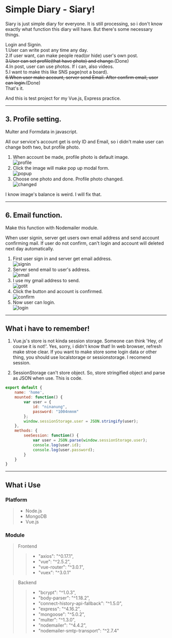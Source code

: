 # Simple Diary - Siary!
Siary is just simple diary for everyone. It is still processing, so i don't know exactly what function this diary will have. But there's some necessary things.  

Login and Signin.  
1.User can write post any time any day.  
2.If user want, can make people read(or hide) user's own post.  
~~3.User can set profile(that have photo) and change.~~(Done)  
4.In post, user can use photos. If i can, also videos.  
5.I want to make this like SNS page(not a board).  
~~6.When user make account, server send Email. After confirm email, user can login.~~(Done)  
That's it.  

And this is test project for my Vue.js, Express practice.  

-------------------------------
## 3. Profile setting.

Multer and Formdata in javascript.  

All our service's account get is only ID and Email, so i didn't make user can change both two, but profile photo. 

1. When account be made, profile photo is default image.  
![profile](https://postfiles.pstatic.net/MjAxODAzMTNfMTEz/MDAxNTIwOTAxNTY0MjI5.SQqOmk80ODuJRviGT5GtUSEmPIImj9SsY1O_UrUHhbIg.j0tIhlgaLelTWmY5d4Ewtjn9ip61IpLirQVPn9wV1d0g.PNG.ninanung/%EC%8A%A4%ED%81%AC%EB%A6%B0%EC%83%B7_2018-03-13_09.26.36.png?type=w773)  
2. Click the image will make pop up modal form.  
![popup](https://postfiles.pstatic.net/MjAxODAzMTNfMjA3/MDAxNTIwOTAxNTY0MjM5.yE2Q5AN_gnPx_002_f5zTgwDHdiZPvB9HpfdNts4dW0g.kJ-Takug3F2Sl4TqypueKv5oHVd3BeRCMWPhDDOj0I8g.PNG.ninanung/%EC%8A%A4%ED%81%AC%EB%A6%B0%EC%83%B7_2018-03-13_09.26.58.png?type=w773)  
3. Choose one photo and done. Profile photo changed.  
![changed](https://postfiles.pstatic.net/MjAxODAzMTNfNDAg/MDAxNTIwOTAxNTY0MjY1.BglMm8bpi36Q6XTQ2kJkU5lddcOtCGKSHIssfG38Qwog.OFU29gVHYgUQy1B_koLLwieJ4jXn2w82IfKT9b0XoCsg.PNG.ninanung/%EC%8A%A4%ED%81%AC%EB%A6%B0%EC%83%B7_2018-03-13_09.28.59.png?type=w773)  

I know image's balance is weird. I will fix that.  

-------------------------------
## 6. Email function.  

Make this function with Nodemailer module.  

When user signin, server get users own email address and send account confirming mail. If user do not confirm, can't login and account will deleted next day automatically.  

1. First user sign in and server get email address.  
![signin](https://postfiles.pstatic.net/MjAxODAzMDNfMTAz/MDAxNTIwMDg3MDUzNjE0.iYeSddxtoGA9HXCBHPODoUJUNnfraPyewOi4-bvWTtwg.SWOlTKGH0VgOcz-b5N-4g42hlhiCJB07Ue6Wpfc7Tucg.PNG.ninanung/%EC%8A%A4%ED%81%AC%EB%A6%B0%EC%83%B7_2018-03-03_23.21.07.png?type=w773)  
2. Server send email to user's address.  
![email](https://postfiles.pstatic.net/MjAxODAzMDNfMTU5/MDAxNTIwMDg3MDUzNTIz.cip0L-kQ6jF0YonaIlsUQvyIv_HTjXYGMLVVYAMgJx4g.1FjZgZB-zixBAwkZDahKvHlR_SFbWuboDGqQBN41hVwg.PNG.ninanung/%EC%8A%A4%ED%81%AC%EB%A6%B0%EC%83%B7_2018-03-03_23.21.23.png?type=w773)  
3. I use my gmail address to send.  
![gotit](https://postfiles.pstatic.net/MjAxODAzMDNfMTYg/MDAxNTIwMDg3MDUzNTQw.5ExqTjxkkHMoCNM9K5XEy60x-SRa0DDrT0TvpT3heL4g.wF-xuaO2JYWY27qlJPSpwGs-ta04JU-z3Guuu_PzbXgg.PNG.ninanung/%EC%8A%A4%ED%81%AC%EB%A6%B0%EC%83%B7_2018-03-03_23.21.56.png?type=w773)  
4. Click the button and account is confirmed.  
![confirm](https://postfiles.pstatic.net/MjAxODAzMDNfOTAg/MDAxNTIwMDg3MDUzNjg0.Df1-IsYFPNDGonEjsGN9gBPElcCXPbAivB4c4apKBp0g.6iYwfHY1Rc4u4NyNwr2jG38NdDYIpc0-SplSJ2HYYt8g.PNG.ninanung/%EC%8A%A4%ED%81%AC%EB%A6%B0%EC%83%B7_2018-03-03_23.22.25.png?type=w773)  
5. Now user can login.  
![login](https://postfiles.pstatic.net/MjAxODAzMDNfMTU5/MDAxNTIwMDg3MDUzNTU4.DxrqBEItOYPARmnQxA21e3TwPEdLjUb_vGh4R7ZbzJ8g.B-RhF1pXNg4dtJ4KdhZXyYu29H7QQfQHf3fPi4cI6fog.PNG.ninanung/%EC%8A%A4%ED%81%AC%EB%A6%B0%EC%83%B7_2018-03-03_23.22.58.png?type=w773)  

---------------------------
## What i have to remember!  

1. Vue.js's store is not kinda session storage. Someone can think 'Hey, of course it is not!'. Yes, sorry, i didn't know that! In web browser, refresh make stroe clear. If you want to make store some login data or other thing, you should use localstorage or sessionstorage. I recomend session.  

2. SessionStorage can't store object. So, store stringified object and parse as JSON when use. This is code.  
```javascript
export default {
    name: 'home',
    mounted: function() {
        var user = {
            id: "ninanung",
            password: "1004nmnm"
        };
        window.sessionStorage.user = JSON.stringify(user);
    },
    methods: {
        seeSession: function() {
            var user = JSON.parse(window.sessionStorage.user);
            console.log(user.id);
            console.log(user.password);
        }
    }
}
```

-------------------
## What i Use  

### Platform  
> - Node.js
> - MongoDB
> - Vue.js

### Module
> Frontend
>> - "axios": "^0.17.1",
>> - "vue": "^2.5.2",
>> - "vue-router": "^3.0.1",
>> - "vuex": "^3.0.1"

> Backend
>> - "bcrypt": "^1.0.3",
>> - "body-parser": "^1.18.2",
>> - "connect-history-api-fallback": "^1.5.0",
>> - "express": "^4.16.2",
>> - "mongoose": "^5.0.2",
>> - "multer": "^1.3.0",
>> - "nodemailer": "^4.4.2",
>> - "nodemailer-smtp-transport": "^2.7.4"